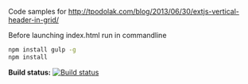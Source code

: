 Code samples for
http://tpodolak.com/blog/2013/06/30/extjs-vertical-header-in-grid/

Before launching index.html run in commandline

```bash
npm install gulp -g
npm install
```

**Build status:** [![Build status](https://ci.appveyor.com/api/projects/status/y7oa1oqddnsa41hw?svg=true)](https://ci.appveyor.com/project/tpodolak/blog-jefae)
